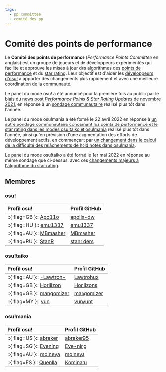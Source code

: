 ```yaml
---
tags:
  - pp committee
  - comité des pp
---
```


# Comité des points de performance

Le **Comité des points de performance** (*Performance Points Committee* en anglais) est un groupe de joueurs et de développeurs expérimentés qui facilite et approuve les mises à jour des algorithmes des [points de performance](/wiki/Performance_points) et du [star rating](/wiki/Beatmap/Star_rating). Leur objectif est d'aider les [développeurs d'osu!](/wiki/People/Developers) à apporter des changements plus rapidement et avec une meilleure coordination de la communauté.

Le panel du mode osu! a été annoncé pour la première fois au public par le biais du [news post *Performance Points & Star Rating Updates* de novembre 2021](https://osu.ppy.sh/home/news/2021-11-09-performance-points-star-rating-updates), en réponse à un [sondage communautaire](https://osu.ppy.sh/home/news/2021-08-17-pp-sr-survey) réalisé plus tôt dans l'année.

Le panel du mode osu!mania a été formé le 22 avril 2022 en réponse à [un autre sondage communautaire concernant les points de performance et le star rating dans les modes osu!taiko et osu!mania](https://osu.ppy.sh/home/news/2022-01-14-taiko-mania-pp-sr-survey) réalisé plus tôt dans l'année, ainsi qu'en prévision d'une augmentation des efforts de développement actifs, en commençant par [un changement dans le calcul de la difficulté des relâchements de hold notes dans osu!mania](https://github.com/ppy/osu/pull/17913).

Le panel du mode osu!taiko a été formé le 1er mai 2022 en réponse au même sondage que ci-dessus, avec des [changements majeurs à l'algorithme du star rating](https://docs.google.com/document/d/1Z5GC4DMqOVzeIERMSK3qpQaqjq-sVnhbuoxAwy9qxDs/edit).

## Membres

### osu!

| Profil osu! | Profil GitHub |
| :-- | :-- |
| ::{ flag=GB }:: [Apo11o](https://osu.ppy.sh/users/9558549) | [apollo-dw](https://github.com/apollo-dw) |
| ::{ flag=HU }:: [emu1337](https://osu.ppy.sh/users/2185987) | [emu1337](https://github.com/emu1337) |
| ::{ flag=AU }:: [MBmasher](https://osu.ppy.sh/users/4498616) | [MBmasher](https://github.com/MBmasher) |
| ::{ flag=RU }:: [StanR](https://osu.ppy.sh/users/7217455) | [stanriders](https://github.com/stanriders) |

### osu!taiko

| Profil osu! | Profil GitHub |
| :-- | :-- |
| ::{ flag=AU }:: [-Lawtron-](https://osu.ppy.sh/users/11475208) | [Lawtrohux](https://github.com/Lawtrohux) |
| ::{ flag=GB }:: [Horiiizon](https://osu.ppy.sh/users/8071438) | [Horiiizons](https://github.com/Horiiizons) |
| ::{ flag=GB }:: [mangomizer](https://osu.ppy.sh/users/1893718) | [mangomizer](https://github.com/mangomizer) |
| ::{ flag=MY }:: [vun](https://osu.ppy.sh/users/6932501) | [vunyunt](https://github.com/vunyunt) |

### osu!mania

| Profil osu! | Profil GitHub |
| :-- | :-- |
| ::{ flag=US }:: [abraker](https://osu.ppy.sh/users/4635891) | [abraker95](https://github.com/abraker95) |
| ::{ flag=SG }:: [Evening](https://osu.ppy.sh/users/2193881) | [Eve-ning](https://github.com/Eve-ning) |
| ::{ flag=AU }:: [molneya](https://osu.ppy.sh/users/8945180) | [molneya](https://github.com/molneya) |
| ::{ flag=ES }:: [Quenlla](https://osu.ppy.sh/users/4725379) | [Kominaru](https://github.com/Kominaru) |
